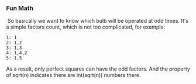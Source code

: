 ###  Fun Math
​
So basically we want to know which bulb will be operated at odd times. It's a simple factors count, which is not too complicated, for example:
​
```
1: 1
2: 1,2
3: 1,3
4: 1,4,2
5: 1,5
```
As a result, only perfect squares can have the odd factors. And the property of sqrt(n) indicates there are int(sqrt(n)) numbers there.
​